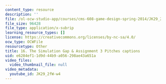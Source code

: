 ```yaml
---
content_type: resource
description: ''
file: /ol-ocw-studio-app/courses/cms-608-game-design-spring-2014/JK29_2fW-w4_captions.webvtt
file_size: 96428
file_type: application/x-subrip
learning_resource_types: []
license: https://creativecommons.org/licenses/by-nc-sa/4.0/
ocw_type: OCWFile
resourcetype: Other
title: 16. The Simulation Gap & Assignment 3 Pitches captions
uid: e6284ef1-1d9d-44b9-a056-298ae43a651a
video_files:
  video_thumbnail_file: null
video_metadata:
  youtube_id: JK29_2fW-w4
---
```

